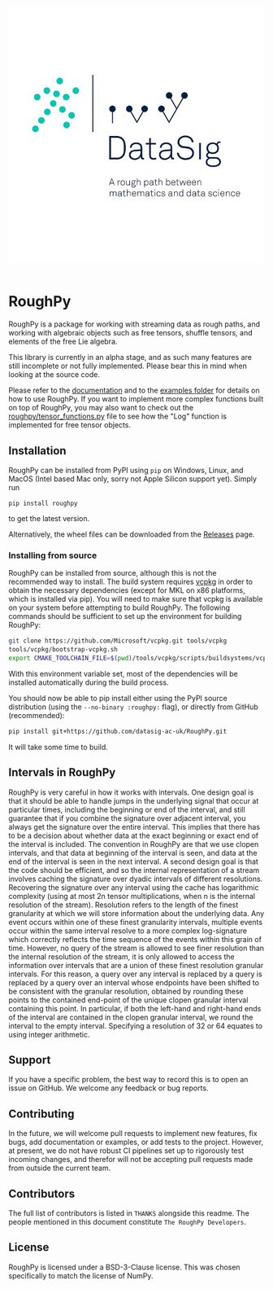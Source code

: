 <div style="text-align: center;">
  <img src="https://raw.githubusercontent.com/datasig-ac-uk/RoughPy/main/branding/logo/logo_square_white.jpg" title="RoughPy Logo">
</div><br>

# RoughPy
RoughPy is a package for working with streaming data as rough paths, and working with algebraic objects such as free tensors, shuffle tensors, and elements of the free Lie algebra.

This library is currently in an alpha stage, and as such many features are still incomplete or not fully implemented. Please bear this in mind when looking at the source code.

Please refer to the [documentation](https://roughpy.org) and to
the [examples folder](examples/) for details on how to use RoughPy. If you want
to implement more complex functions built on top of RoughPy, you may also want
to check out the  [roughpy/tensor_functions.py]() file to see how the "Log"
function is implemented for free tensor objects.

## Installation
RoughPy can be installed from PyPI using `pip` on Windows, Linux, and MacOS (Intel based Mac only, sorry not Apple Silicon support yet). Simply run
```
pip install roughpy
```
to get the latest version.

Alternatively, the wheel files can be downloaded from the [Releases](https://github.com/datasig-ac-uk/RoughPy/releases) page.

### Installing from source
RoughPy can be installed from source, although this is not the recommended way to install.
The build system requires [vcpkg](https://github.com/Microsoft/vcpkg) in order to obtain the necessary dependencies (except for MKL on x86 platforms, which is installed via pip).
You will need to make sure that vcpkg is available on your system before attempting to build RoughPy.
The following commands should be sufficient to set up the environment for building RoughPy:
```bash
git clone https://github.com/Microsoft/vcpkg.git tools/vcpkg
tools/vcpkg/bootstrap-vcpkg.sh
export CMAKE_TOOLCHAIN_FILE=$(pwd)/tools/vcpkg/scripts/buildsystems/vcpkg.cmake
```
With this environment variable set, most of the dependencies will be installed automatically during the build process.

You should now be able to pip install either using the PyPI source distribution (using the `--no-binary :roughpy:` 
flag), or directly from GitHub (recommended):
```bash
pip install git+https://github.com/datasig-ac-uk/RoughPy.git
```
It will take some time to build.

## Intervals in RoughPy
RoughPy is very careful in how it works with intervals.
One design goal is that it should be able to handle jumps in the underlying signal that occur at particular times, including the beginning or end of the interval, and still guarantee that if you combine the signature over adjacent interval, you always get the signature over the entire interval.
This implies that there has to be a decision about whether data at the exact beginning or exact end of the interval is included.
The convention in RoughPy are that we use clopen intervals, and that data at beginning of the interval is seen, and data at the end of the interval is seen in the next interval.
A second design goal is that the code should be efficient, and so the internal representation of a stream involves caching the signature over dyadic intervals of different resolutions.
Recovering the signature over any interval using the cache has logarithmic complexity (using at most 2n tensor multiplications, when n is the internal resolution of the stream).
Resolution refers to the length of the finest granularity at which we will store information about the underlying data.
Any event occurs within one of these finest granularity intervals, multiple events occur within the same interval resolve to a more complex log-signature which correctly reflects the time sequence of the events within this grain of time.
However, no query of the stream is allowed to see finer resolution than the internal resolution of the stream, it is only allowed to access the information over intervals that are a union of these finest resolution granular intervals.
For this reason, a query over any interval is replaced by a query is replaced by a query over an interval whose endpoints have been shifted to be consistent with the granular resolution, obtained by rounding these points to the contained end-point of the unique clopen granular interval containing this point.
In particular, if both the left-hand and right-hand ends of the interval are contained in the clopen granular interval, we round the interval to the empty interval. 
Specifying a resolution of 32 or 64 equates to using integer arithmetic.




## Support
If you have a specific problem, the best way to record this is to open an issue on GitHub. We welcome any feedback or bug reports.

## Contributing 
In the future, we will welcome pull requests to implement new features, fix bugs, add documentation or examples, or add tests to the project.
However, at present, we do not have robust CI pipelines set up to rigorously test incoming changes, and therefor will not be accepting pull requests made from outside the current team.


## Contributors
The full list of contributors is listed in `THANKS` alongside this readme. The people mentioned in this document constitute `The RoughPy Developers`.

## License
RoughPy is licensed under a BSD-3-Clause license. This was chosen specifically to match the license of NumPy.
